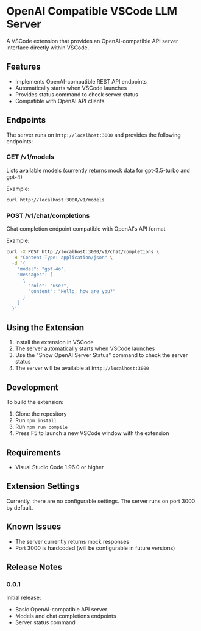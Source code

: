 # OpenAI Compatible VSCode LLM Server

A VSCode extension that provides an OpenAI-compatible API server interface directly within VSCode.

## Features

- Implements OpenAI-compatible REST API endpoints
- Automatically starts when VSCode launches
- Provides status command to check server status
- Compatible with OpenAI API clients

## Endpoints

The server runs on `http://localhost:3000` and provides the following endpoints:

### GET /v1/models
Lists available models (currently returns mock data for gpt-3.5-turbo and gpt-4)

Example:
```bash
curl http://localhost:3000/v1/models
```

### POST /v1/chat/completions
Chat completion endpoint compatible with OpenAI's API format

Example:
```bash
curl -X POST http://localhost:3000/v1/chat/completions \
  -H "Content-Type: application/json" \
  -d '{
    "model": "gpt-4o",
    "messages": [
      {
        "role": "user",
        "content": "Hello, how are you?"
      }
    ]
  }'
```

## Using the Extension

1. Install the extension in VSCode
2. The server automatically starts when VSCode launches
3. Use the "Show OpenAI Server Status" command to check the server status
4. The server will be available at `http://localhost:3000`

## Development

To build the extension:

1. Clone the repository
2. Run `npm install`
3. Run `npm run compile`
4. Press F5 to launch a new VSCode window with the extension

## Requirements

- Visual Studio Code 1.96.0 or higher

## Extension Settings

Currently, there are no configurable settings. The server runs on port 3000 by default.

## Known Issues

- The server currently returns mock responses
- Port 3000 is hardcoded (will be configurable in future versions)

## Release Notes

### 0.0.1

Initial release:
- Basic OpenAI-compatible API server
- Models and chat completions endpoints
- Server status command

